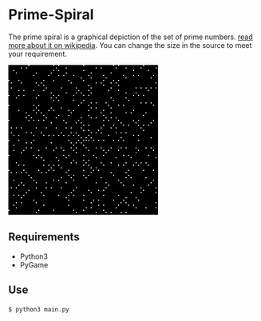 # Prime-Spiral

The prime spiral is a graphical depiction of the set of prime numbers. <a href="https://en.wikipedia.org/wiki/Ulam_spiral">read more about it on wikipedia</a>. You can change the size in the source to meet your requirement.

![image](img/surface.png)

## Requirements
- Python3
- PyGame

## Use

```bash
$ python3 main.py
```